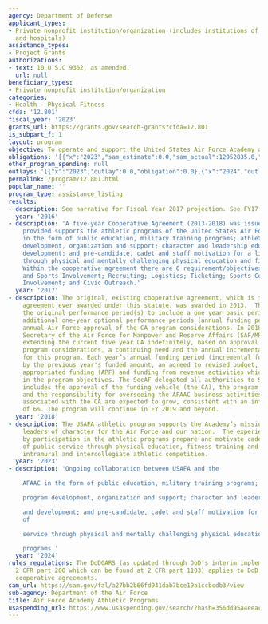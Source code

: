```yaml
---
agency: Department of Defense
applicant_types:
- Private nonprofit institution/organization (includes institutions of higher education
  and hospitals)
assistance_types:
- Project Grants
authorizations:
- text: 10 U.S.C 9362, as amended.
  url: null
beneficiary_types:
- Private nonprofit institution/organization
categories:
- Health - Physical Fitness
cfda: '12.801'
fiscal_year: '2023'
grants_url: https://grants.gov/search-grants?cfda=12.801
is_subpart_f: 1
layout: program
objective: To operate and support the United States Air Force Academy athletic program.
obligations: '[{"x":"2023","sam_estimate":0.0,"sam_actual":12952835.0,"usa_spending_actual":12952835.0},{"x":"2024","sam_estimate":0.0,"sam_actual":13733601.0,"usa_spending_actual":13733601.0},{"x":"2025","sam_estimate":0.0,"sam_actual":13000000.0,"usa_spending_actual":0.0}]'
other_program_spending: null
outlays: '[{"x":"2023","outlay":0.0,"obligation":0.0},{"x":"2024","outlay":0.0,"obligation":0.0},{"x":"2025","outlay":0.0,"obligation":0.0}]'
permalink: /program/12.801.html
popular_name: ''
program_type: assistance_listing
results:
- description: See narrative for Fiscal Year 2017 projection. See FY17 narrative
  year: '2016'
- description: 'A five-year Cooperative Agreement (2013-2018) was issued and the funding
    provided supports the athletic programs of the United States Air Force Academy,
    in the form of public education, military training programs; athletic program
    development, organization and support; character and leadership education and
    development; and pre-candidate, cadet and staff motivation for a lifetime of service
    through physical and mentally challenging physical education and fitness programs.
    Within the cooperative agreement there are 6 requirement/objectives: Coaching
    and Sports Involvement; Recruiting; Logistics; Ticketing; Sports Conference Administration
    Involvement; and Civic Outreach.'
  year: '2017'
- description: The original, existing cooperative agreement, which is the only cooperative
    agreement ever awarded under this statute, was awarded in 2013.  The CA specified
    the original performance period(s) to include a one year basic period and four
    additional one-year optional performance periods (annual funding periods) with
    annual Air Force approval of the CA program considerations. In 2018, the Assistant
    Secretary of the Air Force for Manpower and Reserve Affairs (SAF/MR) approved
    extending the current five year CA indefinitely, based on approval of current
    program considerations, a continuing need and the annual incremental funding allocated
    for this program. Each year’s annual funding period (incremental funding) is determined
    by the previous year's funded amount, an agreed to revised budget, and available
    appropriated funding (APF) and funding from revenue activities which are assigned
    in the program objectives. The SecAF delegated all authorities to SAF/MR, which
    includes the approval of the funding vehicle (the CA), the program considerations,
    and the responsibility for overseeing the AFAAC business activities. APF amounts
    associated with the CA are expected to grow, consistent with an inflation average
    of 6%. The program will continue in FY 2019 and beyond.
  year: '2018'
- description: The USAFA athletic program supports the Academy’s mission to build
    leaders of character for the Air Force and our nation.  The experiences obtained
    by participation in the athletic programs prepare and motivate cadets for a lifetime
    of public service through physical education, fitness training and testing, and
    intramural and intercollegiate athletic competition.
  year: '2023'
- description: 'Ongoing collaboration between USAFA and the

    AFAAC in the form of public education, military training programs; athletic

    program development, organization and support; character and leadership education

    and development; and pre-candidate, cadet and staff motivation for a lifetime
    of

    service through physical and mentally challenging physical education and fitness

    programs.'
  year: '2024'
rules_regulations: The DoDGARS (as updated through DoD’s interim implementation of
  2 CFR part 200 which can be found at 2 CFR part 1103) applies to DoD grants and
  cooperative agreements.
sam_url: https://sam.gov/fal/a27bb2b66fd941dab7bce19a1ccbcdb3/view
sub-agency: Department of the Air Force
title: Air Force Academy Athletic Programs
usaspending_url: https://www.usaspending.gov/search/?hash=356dd95a4eeace270c7a921c85f6ec7a
---
```

